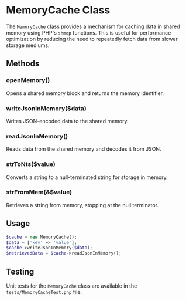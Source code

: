 # MemoryCache Class

The `MemoryCache` class provides a mechanism for caching data in shared memory using PHP's `shmop` functions. This is useful for performance optimization by reducing the need to repeatedly fetch data from slower storage mediums.

## Methods

### openMemory()
Opens a shared memory block and returns the memory identifier.

### writeJsonInMemory($data)
Writes JSON-encoded data to the shared memory.

### readJsonInMemory()
Reads data from the shared memory and decodes it from JSON.

### strToNts($value)
Converts a string to a null-terminated string for storage in memory.

### strFromMem(&$value)
Retrieves a string from memory, stopping at the null terminator.

## Usage

```php
$cache = new MemoryCache();
$data = ['key' => 'value'];
$cache->writeJsonInMemory($data);
$retrievedData = $cache->readJsonInMemory();
```

## Testing
Unit tests for the `MemoryCache` class are available in the `tests/MemoryCacheTest.php` file.
